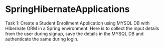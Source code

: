 # SpringHibernateApplications

Task 1: Create a Student Enrollment Application using MYSQL DB with Hibernate ORM in a Spring environment.
Here is to collect the input details from the user during signup, save the details in the MYSQL DB and authenticate the same during login.
